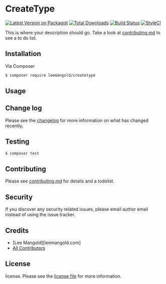 # CreateType

[![Latest Version on Packagist][ico-version]][link-packagist]
[![Total Downloads][ico-downloads]][link-downloads]
[![Build Status][ico-travis]][link-travis]
[![StyleCI][ico-styleci]][link-styleci]

This is where your description should go. Take a look at [contributing.md](contributing.md) to see a to do list.

## Installation

Via Composer

``` bash
$ composer require leemangold/createtype
```

## Usage

## Change log

Please see the [changelog](changelog.md) for more information on what has changed recently.

## Testing

``` bash
$ composer test
```

## Contributing

Please see [contributing.md](contributing.md) for details and a todolist.

## Security

If you discover any security related issues, please email author email instead of using the issue tracker.

## Credits

- [Lee Mangold][leemangold.com]
- [All Contributors][link-contributors]

## License

license. Please see the [license file](license.md) for more information.

[ico-version]: https://img.shields.io/packagist/v/leemangold/createtype.svg?style=flat-square
[ico-downloads]: https://img.shields.io/packagist/dt/leemangold/createtype.svg?style=flat-square
[ico-travis]: https://img.shields.io/travis/leemangold/createtype/master.svg?style=flat-square
[ico-styleci]: https://styleci.io/repos/12345678/shield

[link-packagist]: https://packagist.org/packages/leemangold/createtype
[link-downloads]: https://packagist.org/packages/leemangold/createtype
[link-travis]: https://travis-ci.org/leemangold/createtype
[link-styleci]: https://styleci.io/repos/12345678
[link-author]: https://github.com/leemangold
[link-contributors]: ../../contributors
